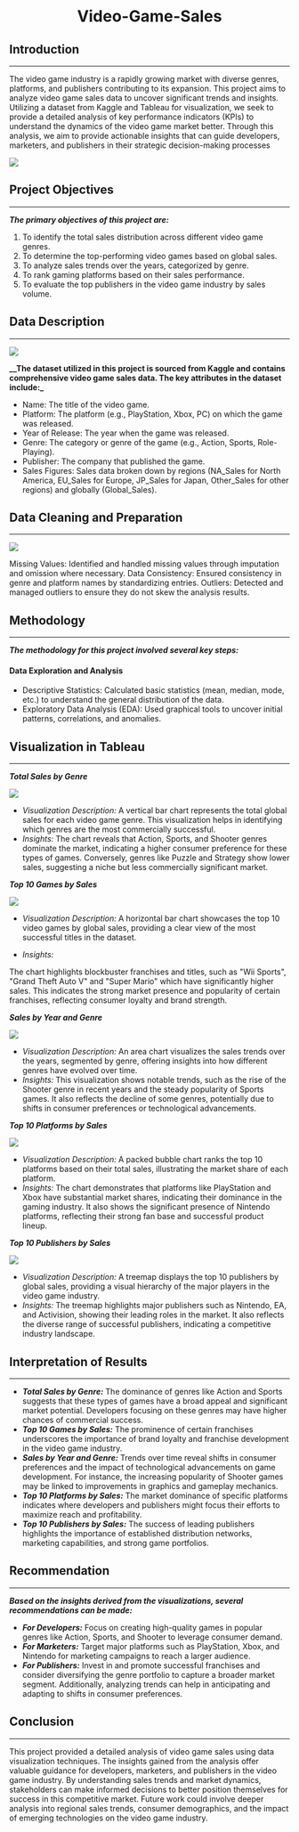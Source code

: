 # <p align="center"> Video-Game-Sales </p>

## Introduction

---

The video game industry is a rapidly growing market with diverse genres, platforms, and publishers contributing to its expansion. This project aims to analyze video game sales data to uncover significant trends and insights. Utilizing a dataset from Kaggle and Tableau for visualization, we seek to provide a detailed analysis of key performance indicators (KPIs) to understand the dynamics of the video game market better. Through this analysis, we aim to provide actionable insights that can guide developers, marketers, and publishers in their strategic decision-making processes


![](https://github.com/paragon-tech001/Video-Game-Sales/blob/main/videogames%20intro.jpg)

## Project Objectives

---
**_The primary objectives of this project are:_**

1. To identify the total sales distribution across different video game genres.
2. To determine the top-performing video games based on global sales.
3. To analyze sales trends over the years, categorized by genre.
4. To rank gaming platforms based on their sales performance.
5. To evaluate the top publishers in the video game industry by sales volume.
   
## Data Description

--- 

![](https://github.com/paragon-tech001/Video-Game-Sales/blob/main/vg%20data%20source.PNG)

**__The dataset utilized in this project is sourced from Kaggle and contains comprehensive video game sales data. The key attributes in the dataset include:_**
- Name: The title of the video game.
- Platform: The platform (e.g., PlayStation, Xbox, PC) on which the game was released.
- Year of Release: The year when the game was released.
- Genre: The category or genre of the game (e.g., Action, Sports, Role-Playing).
- Publisher: The company that published the game.
- Sales Figures: Sales data broken down by regions (NA_Sales for North America, EU_Sales for Europe, JP_Sales for Japan, Other_Sales for other regions) and globally (Global_Sales).

## Data Cleaning and Preparation

---

![](https://github.com/paragon-tech001/Video-Game-Sales/blob/main/data%20model.PNG)

Missing Values: Identified and handled missing values through imputation and omission where necessary.
Data Consistency: Ensured consistency in genre and platform names by standardizing entries.
Outliers: Detected and managed outliers to ensure they do not skew the analysis results.

## Methodology

---

**_The methodology for this project involved several key steps:_**

#### Data Exploration and Analysis

- Descriptive Statistics: Calculated basic statistics (mean, median, mode, etc.) to understand the general distribution of the data.
- Exploratory Data Analysis (EDA): Used graphical tools to uncover initial patterns, correlations, and anomalies.

## Visualization in Tableau

---

**_Total Sales by Genre_**

![](https://github.com/paragon-tech001/Video-Game-Sales/blob/main/Total%20sales%20by%20genre.PNG)

- _Visualization Description:_
A vertical bar chart represents the total global sales for each video game genre. This visualization helps in identifying which genres are the most commercially successful.
- _Insights:_
The chart reveals that Action, Sports, and Shooter genres dominate the market, indicating a higher consumer preference for these types of games. Conversely, genres like Puzzle and Strategy show lower sales, suggesting a niche but less commercially significant market.

**_Top 10 Games by Sales_**

![](https://github.com/paragon-tech001/Video-Game-Sales/blob/main/Top%2010%20names%20by%20sales.PNG)

- _Visualization Description:_
A horizontal bar chart showcases the top 10 video games by global sales, providing a clear view of the most successful titles in the dataset.

- _Insights:_

The chart highlights blockbuster franchises and titles, such as "Wii Sports", "Grand Theft Auto V" and "Super Mario" which have significantly higher sales. This indicates the strong market presence and popularity of certain franchises, reflecting consumer loyalty and brand strength.

**_Sales by Year and Genre_**

![](https://github.com/paragon-tech001/Video-Game-Sales/blob/main/sales%20by%20genre%20and%20year.PNG)

- _Visualization Description:_
An area chart visualizes the sales trends over the years, segmented by genre, offering insights into how different genres have evolved over time.
- _Insights:_
This visualization shows notable trends, such as the rise of the Shooter genre in recent years and the steady popularity of Sports games. It also reflects the decline of some genres, potentially due to shifts in consumer preferences or technological advancements.

**_Top 10 Platforms by Sales_**

![](https://github.com/paragon-tech001/Video-Game-Sales/blob/main/Top%2010%20platforms%20by%20sales.PNG)

- _Visualization Description:_
A packed bubble chart ranks the top 10 platforms based on their total sales, illustrating the market share of each platform.
- _Insights:_
The chart demonstrates that platforms like PlayStation and Xbox have substantial market shares, indicating their dominance in the gaming industry. It also shows the significant presence of Nintendo platforms, reflecting their strong fan base and successful product lineup.

**_Top 10 Publishers by Sales_**

![](https://github.com/paragon-tech001/Video-Game-Sales/blob/main/Top%2010%20publishers%20by%20sales.PNG)

- _Visualization Description:_
A treemap displays the top 10 publishers by global sales, providing a visual hierarchy of the major players in the video game industry.
- _Insights:_
The treemap highlights major publishers such as Nintendo, EA, and Activision, showing their leading roles in the market. It also reflects the diverse range of successful publishers, indicating a competitive industry landscape.

## Interpretation of Results

---

- **_Total Sales by Genre:_** The dominance of genres like Action and Sports suggests that these types of games have a broad appeal and significant market potential. Developers focusing on these genres may have higher chances of commercial success.
- **_Top 10 Games by Sales:_** The prominence of certain franchises underscores the importance of brand loyalty and franchise development in the video game industry.
- **_Sales by Year and Genre:_** Trends over time reveal shifts in consumer preferences and the impact of technological advancements on game development. For instance, the increasing popularity of Shooter games may be linked to improvements in graphics and gameplay mechanics.
- **_Top 10 Platforms by Sales:_** The market dominance of specific platforms indicates where developers and publishers might focus their efforts to maximize reach and profitability.
- **_Top 10 Publishers by Sales:_** The success of leading publishers highlights the importance of established distribution networks, marketing capabilities, and strong game portfolios.

## Recommendation

---

**_Based on the insights derived from the visualizations, several recommendations can be made:_**
- **_For Developers:_** Focus on creating high-quality games in popular genres like Action, Sports, and Shooter to leverage consumer demand.
- **_For Marketers:_** Target major platforms such as PlayStation, Xbox, and Nintendo for marketing campaigns to reach a larger audience.
- **_For Publishers:_** Invest in and promote successful franchises and consider diversifying the genre portfolio to capture a broader market segment. Additionally, analyzing trends can help in anticipating and adapting to shifts in consumer preferences.

## Conclusion
--- 

This project provided a detailed analysis of video game sales using data visualization techniques. The insights gained from the analysis offer valuable guidance for developers, marketers, and publishers in the video game industry. By understanding sales trends and market dynamics, stakeholders can make informed decisions to better position themselves for success in this competitive market. Future work could involve deeper analysis into regional sales trends, consumer demographics, and the impact of emerging technologies on the video game industry.
